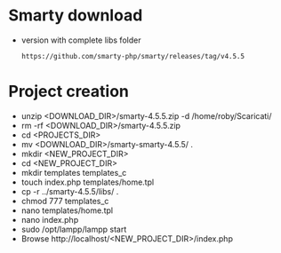 #   Smarty download
-   version with complete libs folder

        https://github.com/smarty-php/smarty/releases/tag/v4.5.5

#   Project creation
- unzip <DOWNLOAD_DIR>/smarty-4.5.5.zip -d /home/roby/Scaricati/
- rm -rf <DOWNLOAD_DIR>/smarty-4.5.5.zip
- cd <PROJECTS_DIR>
- mv <DOWNLOAD_DIR>/smarty-smarty-4.5.5/ .
- mkdir <NEW_PROJECT_DIR>
- cd <NEW_PROJECT_DIR>
- mkdir templates templates_c
- touch index.php templates/home.tpl
- cp -r ../smarty-4.5.5/libs/ .
- chmod 777 templates_c
- nano templates/home.tpl
- nano index.php
- sudo /opt/lampp/lampp start
- Browse http://localhost/<NEW_PROJECT_DIR>/index.php
